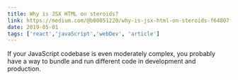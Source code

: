 ```yaml
---
title: Why is JSX HTML on steroids?
link: https://medium.com/@b00051220/why-is-jsx-html-on-steroids-f64807fb582
date: 2019-05-01
tags: ['react','javaScript','webDev', 'article']
---
```


If your JavaScript codebase is even moderately complex, you probably have a way to bundle and run different code in development and production.
